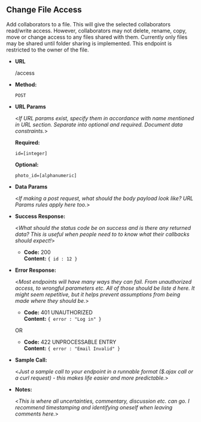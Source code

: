 **Change File Access**
----
Add collaborators to a file. This will give the selected collaborators read/write access. However, collaborators may not delete, rename, copy, move or change access to any files shared with them. Currently only files may be shared until folder sharing is implemented. This endpoint is restricted to the owner of the file.

* **URL**

   /access

* **Method:**

   `POST`

*  **URL Params**

   <_If URL params exist, specify them in accordance with name mentioned in URL section. Separate into optional and required. Document data constraints._>

   **Required:**

   `id=[integer]`

   **Optional:**

   `photo_id=[alphanumeric]`

* **Data Params**

  <_If making a post request, what should the body payload look like? URL Params rules apply here too._>

* **Success Response:**

  <_What should the status code be on success and is there any returned data? This is useful when people need to to know what their callbacks should expect!_>

  * **Code:** 200 <br />
    **Content:** `{ id : 12 }`

* **Error Response:**

  <_Most endpoints will have many ways they can fail. From unauthorized access, to wrongful parameters etc. All of those should be liste d here. It might seem repetitive, but it helps prevent assumptions from being made where they should be._>

  * **Code:** 401 UNAUTHORIZED <br />
    **Content:** `{ error : "Log in" }`

  OR

  * **Code:** 422 UNPROCESSABLE ENTRY <br />
    **Content:** `{ error : "Email Invalid" }`

* **Sample Call:**

  <_Just a sample call to your endpoint in a runnable format ($.ajax call or a curl request) - this makes life easier and more predictable._>

* **Notes:**

  <_This is where all uncertainties, commentary, discussion etc. can go. I recommend timestamping and identifying oneself when leaving comments here._>
